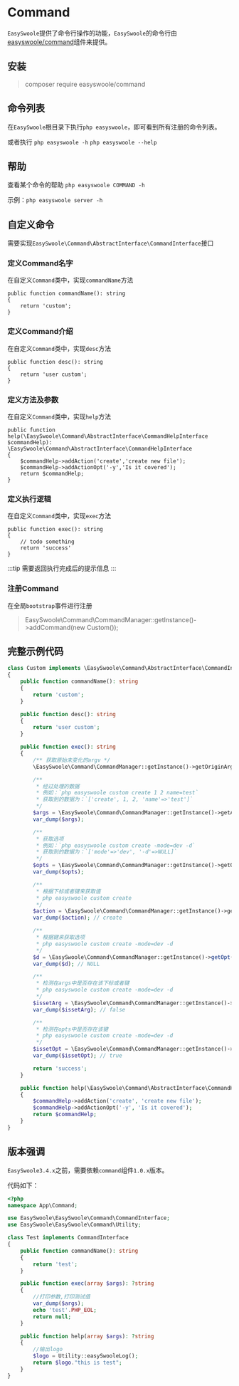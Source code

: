 # Command

`EasySwoole`提供了命令行操作的功能，`EasySwoole`的命令行由[easyswoole/command](https://github.com/easy-swoole/command)组件来提供。

## 安装

> composer require easyswoole/command


## 命令列表

在`EasySwoole`根目录下执行`php easyswoole`，即可看到所有注册的命令列表。

或者执行 `php easyswoole -h` `php easyswoole --help`

## 帮助

查看某个命令的帮助 `php easyswoole COMMAND -h`

示例：`php easyswoole server -h`

## 自定义命令

需要实现`EasySwoole\Command\AbstractInterface\CommandInterface`接口

### 定义Command名字

在自定义`Command`类中，实现`commandName`方法
```
public function commandName(): string
{
    return 'custom';
}
```

### 定义Command介绍

在自定义`Command`类中，实现`desc`方法
```
public function desc(): string
{
    return 'user custom';
}
```

### 定义方法及参数

在自定义`Command`类中，实现`help`方法
```
public function help(\EasySwoole\Command\AbstractInterface\CommandHelpInterface $commandHelp): \EasySwoole\Command\AbstractInterface\CommandHelpInterface
{
    $commandHelp->addAction('create','create new file');
    $commandHelp->addActionOpt('-y','Is it covered');
    return $commandHelp;
}
```

### 定义执行逻辑

在自定义`Command`类中，实现`exec`方法
```
public function exec(): string
{
    // todo something
    return 'success'
}
```
:::tip
需要返回执行完成后的提示信息
:::

### 注册Command

在全局`bootstrap`事件进行注册
> EasySwoole\Command\CommandManager::getInstance()->addCommand(new Custom());


## 完整示例代码
```php
class Custom implements \EasySwoole\Command\AbstractInterface\CommandInterface
{
    public function commandName(): string
    {
        return 'custom';
    }

    public function desc(): string
    {
        return 'user custom';
    }

    public function exec(): string
    {
        /** 获取原始未变化的argv */
        \EasySwoole\Command\CommandManager::getInstance()->getOriginArgv();

        /**
         * 经过处理的数据
         * 例如：`php easyswoole custom create 1 2 name=test`
         * 获取到的数据为：`['create', 1, 2, 'name'=>'test']`
         */
        $args = \EasySwoole\Command\CommandManager::getInstance()->getArgs();
        var_dump($args);

        /**
         * 获取选项
         * 例如：`php easyswoole custom create -mode=dev -d`
         * 获取到的数据为：`['mode'=>'dev', '-d'=>NULL]`
         */
        $opts = \EasySwoole\Command\CommandManager::getInstance()->getOpts();
        var_dump($opts);

        /**
         * 根据下标或者键来获取值
         * php easyswoole custom create
         */
        $action = \EasySwoole\Command\CommandManager::getInstance()->getArg(0);
        var_dump($action); // create

        /**
         * 根据键来获取选项
         * php easyswoole custom create -mode=dev -d
         */
        $d = \EasySwoole\Command\CommandManager::getInstance()->getOpt('d');
        var_dump($d); // NULL

        /**
         * 检测在args中是否存在该下标或者键
         * php easyswoole custom create -mode=dev -d
         */
        $issetArg = \EasySwoole\Command\CommandManager::getInstance()->issetArg(1);
        var_dump($issetArg); // false

        /**
         * 检测在opts中是否存在该键
         * php easyswoole custom create -mode=dev -d
         */
        $issetOpt = \EasySwoole\Command\CommandManager::getInstance()->issetOpt('d');
        var_dump($issetOpt); // true

        return 'success';
    }

    public function help(\EasySwoole\Command\AbstractInterface\CommandHelpInterface $commandHelp): \EasySwoole\Command\AbstractInterface\CommandHelpInterface
    {
        $commandHelp->addAction('create', 'create new file');
        $commandHelp->addActionOpt('-y', 'Is it covered');
        return $commandHelp;
    }
}
```

## 版本强调

`EasySwoole3.4.x`之前，需要依赖`command`组件`1.0.x`版本。

代码如下：
```php
<?php
namespace App\Command;

use EasySwoole\EasySwoole\Command\CommandInterface;
use EasySwoole\EasySwoole\Command\Utility;

class Test implements CommandInterface
{
    public function commandName(): string
    {
        return 'test';
    }

    public function exec(array $args): ?string
    {
        //打印参数,打印测试值
        var_dump($args);
        echo 'test'.PHP_EOL;
        return null;
    }

    public function help(array $args): ?string
    {
        //输出logo
        $logo = Utility::easySwooleLog();
        return $logo."this is test";
    }
}
```
